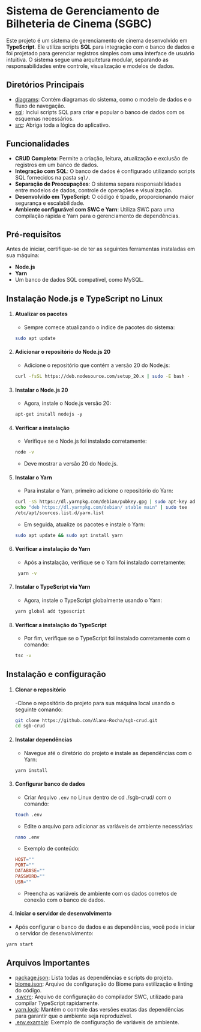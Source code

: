 # Sistema de Gerenciamento de Bilheteria de Cinema (SGBC)

Este projeto é um sistema de gerenciamento de cinema desenvolvido em **TypeScript**. Ele utiliza scripts **SQL** para integração com o banco de dados e foi projetado para gerenciar registros simples com uma interface de usuário intuitiva. O sistema segue uma arquitetura modular, separando as responsabilidades entre controle, visualização e modelos de dados.

## Diretórios Principais

- [diagrams](diagrams): Contém diagramas do sistema, como o modelo de dados e o fluxo de navegação.
- [sql](sql): Inclui scripts SQL para criar e popular o banco de dados com os esquemas necessários.
- [src](src): Abriga toda a lógica do aplicativo.

## Funcionalidades

- **CRUD Completo**: Permite a criação, leitura, atualização e exclusão de registros em um banco de dados.
- **Integração com SQL**: O banco de dados é configurado utilizando scripts SQL fornecidos na pasta `sql/`.
- **Separação de Preocupações**: O sistema separa responsabilidades entre modelos de dados, controle de operações e visualização.
- **Desenvolvido em TypeScript**: O código é tipado, proporcionando maior segurança e escalabilidade.
- **Ambiente configurável com SWC e Yarn**: Utiliza SWC para uma compilação rápida e Yarn para o gerenciamento de dependências.

## Pré-requisitos

Antes de iniciar, certifique-se de ter as seguintes ferramentas instaladas em sua máquina:

- **Node.js**
- **Yarn**
- Um banco de dados SQL compatível, como MySQL.

## Instalação Node.js e TypeScript no Linux

1. #### Atualizar os pacotes
   - Sempre comece atualizando o índice de pacotes do sistema:
   ```bash
   sudo apt update
   ```
2. #### Adicionar o repositório do Node.js 20
   - Adicione o repositório que contém a versão 20 do Node.js:
    ```bash
    curl -fsSL https://deb.nodesource.com/setup_20.x | sudo -E bash -
    ```
3. #### Instalar o Node.js 20
   - Agora, instale o Node.js versão 20:
    ```bash
    apt-get install nodejs -y
    ```
4. #### Verificar a instalação
   - Verifique se o Node.js foi instalado corretamente:
    ```bash
    node -v
    ```
    - Deve mostrar a versão 20 do Node.js.

5. #### Instalar o Yarn
   - Para instalar o Yarn, primeiro adicione o repositório do Yarn:
   ```bash
   curl -sS https://dl.yarnpkg.com/debian/pubkey.gpg | sudo apt-key add -
   echo "deb https://dl.yarnpkg.com/debian/ stable main" | sudo tee
   /etc/apt/sources.list.d/yarn.list
   ```
   - Em seguida, atualize os pacotes e instale o Yarn:
   ```bash
   sudo apt update && sudo apt install yarn
   ```
6. #### Verificar a instalação do Yarn
   - Após a instalação, verifique se o Yarn foi instalado corretamente:
   ```bash
    yarn -v
   ```
7. #### Instalar o TypeScript via Yarn
    - Agora, instale o TypeScript globalmente usando o Yarn:
    ```bash
    yarn global add typescript
    ```
8. #### Verificar a instalação do TypeScript
    - Por fim, verifique se o TypeScript foi instalado corretamente com o comando:
    ```bash
    tsc -v
    ```

## Instalação e configuração

1. #### Clonar o repositório
   -Clone o repositório do projeto para sua máquina local usando o seguinte comando:
   ```bash
   git clone https://github.com/Alana-Rocha/sgb-crud.git
   cd sgb-crud
   ```
2. #### Instalar dependências
   - Navegue até o diretório do projeto e instale as dependências com o Yarn:
   ```bash
   yarn install
   ```
3. #### Configurar banco de dados
   - Criar Arquivo `.env` no Linux dentro de cd ./sgb-crud/ com o comando:
   ```bash
   touch .env
   ```
   - Edite o arquivo para adicionar as variáveis de ambiente necessárias:
   ```bash
   nano .env
   ```
   - Exemplo de conteúdo:
   ```makefile
   HOST=""
   PORT=""
   DATABASE=""
   PASSWORD=""
   USR=""
   ```
   -	Preencha as variáveis de ambiente com os dados corretos de conexão com o banco de dados.
4. #### Iniciar o servidor de desenvolvimento
  - Após configurar o banco de dados e as dependências, você pode iniciar o servidor de desenvolvimento:
   ```bash
   yarn start
   ```
## Arquivos Importantes
  - [package.json](packege.jason): Lista todas as dependências e scripts do projeto.
  - [biome.json](biome.json): Arquivo de configuração do Biome para estilização e linting do código.
  - [.swcrc](.swcrc): Arquivo de configuração do compilador SWC, utilizado para compilar TypeScript rapidamente.
  - [yarn.lock](yarn.lock): Mantém o controle das versões exatas das dependências para garantir que o ambiente seja reproduzível.
  - [.env.example](.env.example): Exemplo de configuração de variáveis de ambiente.
